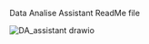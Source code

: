 Data Analise Assistant ReadMe file


![DA_assistant drawio](https://github.com/user-attachments/assets/b88f2f22-24a2-4116-a46d-48bf2396d590)
